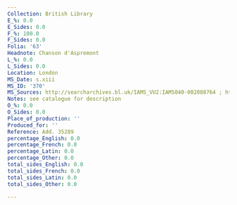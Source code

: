 ```yaml
---
Collection: British Library
E_%: 0.0
E_Sides: 0.0
F_%: 100.0
F_Sides: 0.0
Folia: '63'
Headnote: Chanson d'Aspremont
L_%: 0.0
L_Sides: 0.0
Location: London
MS_Date: s.xiii
MS_ID: '370'
MS_Sources: http://searcharchives.bl.uk/IAMS_VU2:IAMS040-002088764 ; https://www.europeana.eu/portal/en/record/92037/_http___www_bl_uk_onlinegallery_onlineex_illmanus_other_zoomify74400_html.html
Notes: see catalogue for description
O_%: 0.0
O_Sides: 0.0
Place_of_production: ''
Produced_for: ''
Reference: Add. 35289
percentage_English: 0.0
percentage_French: 0.0
percentage_Latin: 0.0
percentage_Other: 0.0
total_sides_English: 0.0
total_sides_French: 0.0
total_sides_Latin: 0.0
total_sides_Other: 0.0

---
```

